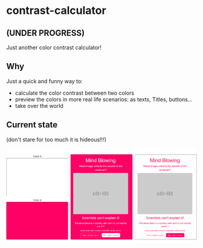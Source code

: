 # contrast-calculator
## (UNDER PROGRESS)
Just another color contrast calculator!

## Why 

Just a quick and funny way to:
- calculate the color contrast between two colors
- preview the colors in more real life scenarios: as texts, Titles, buttons...
- take over the world

## Current state
(don't stare for too much it is hideous!!!)

<img src ="./showcase/current-state.png" />